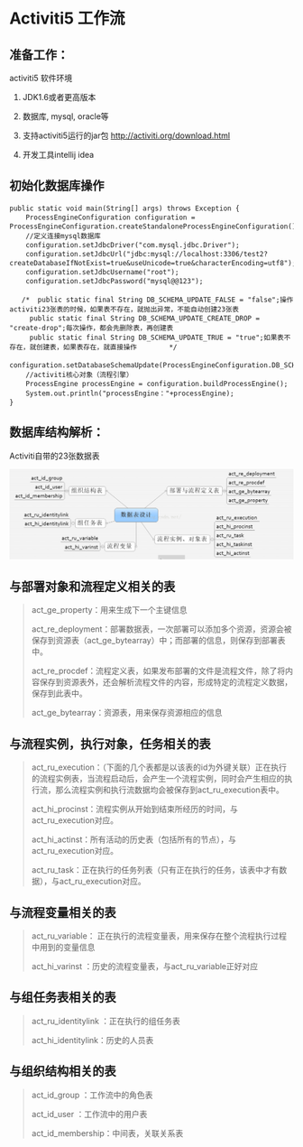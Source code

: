 # Activiti5 工作流

## 准备工作：

activiti5 软件环境

1) JDK1.6或者更高版本

2) 数据库, mysql, oracle等

3) 支持activiti5运行的jar包  http://activiti.org/download.html

4) 开发工具intellij idea 

## **初始化数据库操作**

    public static void main(String[] args) throws Exception {
        ProcessEngineConfiguration configuration = ProcessEngineConfiguration.createStandaloneProcessEngineConfiguration();
        //定义连接mysql数据库
        configuration.setJdbcDriver("com.mysql.jdbc.Driver");
        configuration.setJdbcUrl("jdbc:mysql://localhost:3306/test2?         createDatabaseIfNotExist=true&useUnicode=true&characterEncoding=utf8");
        configuration.setJdbcUsername("root");
        configuration.setJdbcPassword("mysql@@123");
    
       /*  public static final String DB_SCHEMA_UPDATE_FALSE = "false";操作activiti23张表的时候，如果表不存在，就抛出异常，不能自动创建23张表
         public static final String DB_SCHEMA_UPDATE_CREATE_DROP = "create-drop";每次操作，都会先删除表，再创建表
         public static final String DB_SCHEMA_UPDATE_TRUE = "true";如果表不存在，就创建表，如果表存在，就直接操作        */
               configuration.setDatabaseSchemaUpdate(ProcessEngineConfiguration.DB_SCHEMA_UPDATE_TRUE);
        //activiti核心对象（流程引擎）
        ProcessEngine processEngine = configuration.buildProcessEngine();
        System.out.println("processEngine："+processEngine);
    }

## **数据库结构解析：**

Activiti自带的23张数据表

![img](../../imageFiles/Activiti5_tables.jpg)

## **与部署对象和流程定义相关的表**

> act_ge_property：用来生成下一个主键信息
> 
> act_re_deployment：部署数据表，一次部署可以添加多个资源，资源会被保存到资源表（act_ge_bytearray）中；而部署的信息，则保存到部署表中。
> 
> act_re_procdef：流程定义表，如果发布部署的文件是流程文件，除了将内容保存到资源表外，还会解析流程文件的内容，形成特定的流程定义数据，保存到此表中。
> 
> act_ge_bytearray：资源表，用来保存资源相应的信息

## 与流程实例，执行对象，任务相关的表

> act_ru_execution：（下面的几个表都是以该表的id为外键关联）正在执行的流程实例表，当流程启动后，会产生一个流程实例，同时会产生相应的执行流，那么流程实例和执行流数据均会被保存到act_ru_execution表中。
> 
> act_hi_procinst：流程实例从开始到结束所经历的时间，与act_ru_execution对应。
> 
> act_hi_actinst：所有活动的历史表（包括所有的节点），与act_ru_execution对应。
> 
> act_ru_task：正在执行的任务列表（只有正在执行的任务，该表中才有数据），与act_ru_execution对应。

## **与流程变量相关的表**

> act_ru_variable： 正在执行的流程变量表，用来保存在整个流程执行过程中用到的变量信息
> 
> act_hi_varinst ：历史的流程变量表，与act_ru_variable正好对应

## 与组任务表相关的表

> act_ru_identitylink ：正在执行的组任务表 
> 
> act_hi_identitylink：历史的人员表

## 与组织结构相关的表

> act_id_group ：工作流中的角色表  
> 
> act_id_user ：工作流中的用户表  
> 
> act_id_membership：中间表，关联关系表